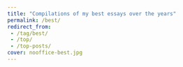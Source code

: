 ```yaml
---
title: "Compilations of my best essays over the years"
permalink: /best/
redirect_from:
 - /tag/best/
 - /top/
 - /top-posts/
cover: nooffice-best.jpg
---
```

